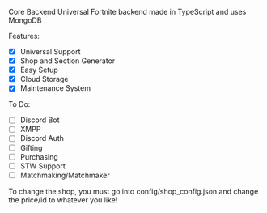 Core Backend
Universal Fortnite backend made in TypeScript and uses MongoDB

Features:

- [x] Universal Support
- [x] Shop and Section Generator
- [x] Easy Setup
- [x] Cloud Storage
- [x] Maintenance System

To Do:

- [ ] Discord Bot
- [ ] XMPP
- [ ] Discord Auth
- [ ] Gifting
- [ ] Purchasing
- [ ] STW Support
- [ ] Matchmaking/Matchmaker

To change the shop, you must go into config/shop_config.json and change the price/id to whatever you like!
